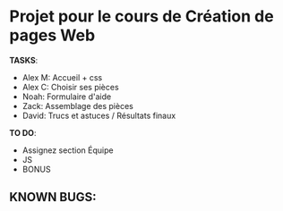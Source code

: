 # Projet pour le cours de Création de pages Web

**TASKS**: 
- Alex M: Accueil + css
- Alex C: Choisir ses pièces
- Noah: Formulaire d'aide
- Zack: Assemblage des pièces
- David: Trucs et astuces / Résultats finaux

**TO DO**:
- Assignez section Équipe
- JS
- BONUS

**KNOWN BUGS**:
-
